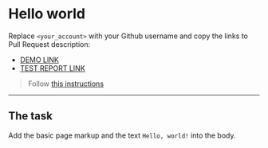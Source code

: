 # Hello world
Replace `<your_account>` with your Github username and copy the links to Pull Request description:
- [DEMO LINK](https://leny-jeanbaptiste.github.io/layout_hello-world/)
- [TEST REPORT LINK](https://leny-jeanbaptiste.github.io/layout_hello-world/report/html_report/)

> Follow [this instructions](https://mate-academy.github.io/layout_task-guideline/#how-to-solve-the-layout-tasks-on-github)
___

## The task
Add the basic page markup and the text `Hello, world!` into the body.
